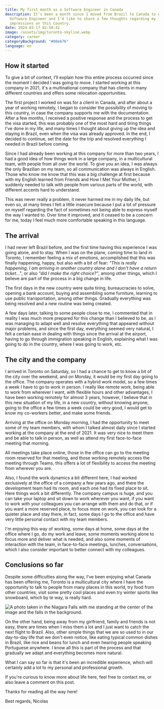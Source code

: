 ```yaml
---
title: My first month as a Software Engineer in Canada
description: It’s been a month since I moved from Brazil to Canada to work as a
  Software Engineer and I’d like to share a few thoughts regarding my first
  impressions on this Country.
date: 2024-03-17 02:50:42
image: /assets/img/toronto-skyline.webp
category: career
categoryBackground: "#00e676"
language: en
---
```

## How it started

To give a bit of context, I'll explain how this entire process occurred since the moment I decided I was going to move. I started working at this company in 2021, it's a multinational company that has clients in many different countries and offers some relocation opportunities.

The first project I worked on was for a client in Canada, and after about a year of working remotely, I began to consider the possibility of moving to this country, in case the company supports me with the documentation. After a few months, I received a positive response and the process to get the visa started, this was probably one of the most hard and tiring things I've done in my life, and many times I thought about giving up the idea and staying in Brazil, even when the visa was already approved. In the end, I decided to continue, set the date for the trip and resolved everything I needed in Brazil before coming.

Since I had already been working at this company for more than two years, I had a good idea of how things work in a large company, in a multicultural team, with people from all over the world. To give you an idea, I was always the only Brazilian on my team, so all communication was always in English. Those who know me know that this was a big challenge at first because with my English learned from Friends and How I Met Your Mother, I suddenly needed to talk with people from various parts of the world, with different accents hard to understand.

This was never really a problem, it never harmed me in my daily life, but even so, at many times I felt a little insecure because I put a lot of pressure on myself regarding the fact of sometimes not being able to express myself the way I wanted to. Over time it improved, and it ceased to be a concern for me, today I feel much more comfortable speaking in this language.

## The arrival

I had never left Brazil before, and the first time having this experience I was going alone, and to stay. When I was on the plane, coming time to land in Toronto, I remember feeling a mix of emotions, accomplished that this was finally happening, happy, but also with a bit of fear: *"This is really happening, I am arriving in another country alone and I don't have a return ticket..."*, or also *"did I make the right choice?"*, among other things, which I believe are part of the process in a big change in life.

The first days in the new country were quite tiring, bureaucracies to solve, opening a bank account, buying and assembling some furniture, learning to use public transportation, among other things. Gradually everything was being resolved and a new routine was being created.

A few days later, talking to some people close to me, I commented that in reality I was much more prepared for this change than I believed to be, as I was managing to adapt well and resolve everything that appeared without major problems, and since the first day, everything seemed very natural, I felt a certain ease in dealing with things since the arrival at the airport, having to go through immigration speaking in English, explaining what I was going to do in the country, where I was going to work, etc.

## The city and the company

I arrived in Toronto on Saturday, so I had a chance to get to know a bit of the city over the weekend, and on Monday, it would be my first day going to the office. The company operates with a hybrid work model, so a few times a week I have to go to work in person. I really like remote work, being able to work from wherever I want, with flexible hours and other advantages, I have been working remotely for almost 3 years, however, I believe that in this new situation of my life, in a new country, without knowing anyone, going to the office a few times a week could be very good, I would get to know my co-workers better, and make some friends.

Arriving at the office on Monday morning, I had the opportunity to meet some of my team members, with whom I talked almost daily since I started working at the company at the end of 2021. It was very nice to meet them and be able to talk in person, as well as attend my first face-to-face meeting that morning.

All meetings take place online, those in the office can go to the meeting room reserved for that meeting, and those working remotely access the meeting through Teams, this offers a lot of flexibility to access the meeting from wherever you are.

Also, I found the work dynamics a bit different here, I had worked exclusively at the office of a company a few years ago, and there the development team had its room, and each one had its fixed place to sit. Here things work a bit differently. The company campus is huge, and you can take your laptop and sit down to work wherever you want, if you want to work with your colleagues you can arrange with them and do that, or if you want a more reserved place, to focus more on work, you can look for a quieter place and stay there, in fact, some days I go to the office and have very little personal contact with my team members.

I'm enjoying this way of working, some days at home, some days at the office where I go, do my work and leave, some moments working alone to focus more and deliver what is needed, and also some moments of interaction with the team, in face-to-face meetings, lunches, conversations, which I also consider important to better connect with my colleagues.

## Conclusions so far

Despite some difficulties along the way, I've been enjoying what Canada has been offering me, Toronto is a multicultural city where I have the opportunity to talk to people from many places in this world, try food from other countries, visit some pretty cool places and even try winter sports like snowboard, which by te way, is really hard.

![A photo taken in the Niagara Falls with me standing at the center of the image and the falls in the background.](/assets/img/niagara-falls-and-me.jpeg "A photo taken in the Niagara Falls with me standing at the center of the image and the falls in the background.")

On the other hand, being away from my girlfriend, family and friends is not easy, there are times when I miss them a lot and I just want to catch the next flight to Brazil. Also, other simple things that we are so used to in our day-to-day life that we don't even notice, like eating typical common dishes in Brazil, like rice and beans for lunch and even hearing people speaking Portuguese anywhere. I know all this is part of the process and that gradually we adapt and everything becomes more natural.

What I can say so far is that it's been an incredible experience, which will certainly add a lot to my personal and professional growth.

If you're curious to know more about life here, feel free to contact me, or also leave a comment on this post.

Thanks for reading all the way here!

Best regards, Nicolas